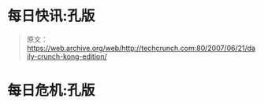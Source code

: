 # 每日快讯:孔版 

> 原文：<https://web.archive.org/web/http://techcrunch.com:80/2007/06/21/daily-crunch-kong-edition/>

# 每日危机:孔版
